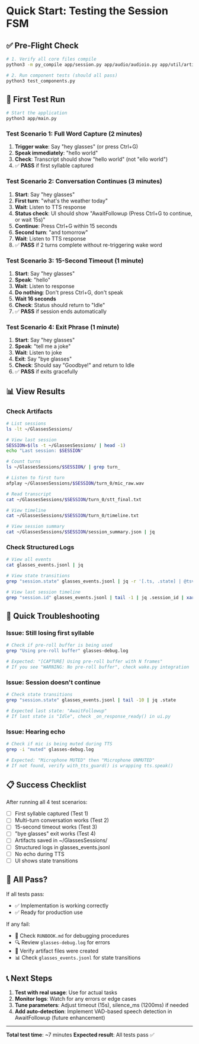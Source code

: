 # Quick Start: Testing the Session FSM

## ✅ Pre-Flight Check

```bash
# 1. Verify all core files compile
python3 -m py_compile app/session.py app/audio/audioio.py app/util/artifacts.py app/util/structured_log.py app/ui.py

# 2. Run component tests (should all pass)
python3 test_components.py
```

## 🚀 First Test Run

```bash
# Start the application
python3 app/main.py
```

### Test Scenario 1: Full Word Capture (2 minutes)

1. **Trigger wake**: Say "hey glasses" (or press Ctrl+G)
2. **Speak immediately**: "hello world"
3. **Check**: Transcript should show "hello world" (not "ello world")
4. ✅ **PASS** if first syllable captured

### Test Scenario 2: Conversation Continues (3 minutes)

1. **Start**: Say "hey glasses"
2. **First turn**: "what's the weather today"
3. **Wait**: Listen to TTS response
4. **Status check**: UI should show "AwaitFollowup (Press Ctrl+G to continue, or wait 15s)"
5. **Continue**: Press Ctrl+G within 15 seconds
6. **Second turn**: "and tomorrow"
7. **Wait**: Listen to TTS response
8. ✅ **PASS** if 2 turns complete without re-triggering wake word

### Test Scenario 3: 15-Second Timeout (1 minute)

1. **Start**: Say "hey glasses"
2. **Speak**: "hello"
3. **Wait**: Listen to response
4. **Do nothing**: Don't press Ctrl+G, don't speak
5. **Wait 16 seconds**
6. **Check**: Status should return to "Idle"
7. ✅ **PASS** if session ends automatically

### Test Scenario 4: Exit Phrase (1 minute)

1. **Start**: Say "hey glasses"
2. **Speak**: "tell me a joke"
3. **Wait**: Listen to joke
4. **Exit**: Say "bye glasses"
5. **Check**: Should say "Goodbye!" and return to Idle
6. ✅ **PASS** if exits gracefully

## 📊 View Results

### Check Artifacts

```bash
# List sessions
ls -lt ~/GlassesSessions/

# View last session
SESSION=$(ls -t ~/GlassesSessions/ | head -1)
echo "Last session: $SESSION"

# Count turns
ls ~/GlassesSessions/$SESSION/ | grep turn_

# Listen to first turn
afplay ~/GlassesSessions/$SESSION/turn_0/mic_raw.wav

# Read transcript
cat ~/GlassesSessions/$SESSION/turn_0/stt_final.txt

# View timeline
cat ~/GlassesSessions/$SESSION/turn_0/timeline.txt

# View session summary
cat ~/GlassesSessions/$SESSION/session_summary.json | jq
```

### Check Structured Logs

```bash
# View all events
cat glasses_events.jsonl | jq

# View state transitions
grep "session.state" glasses_events.jsonl | jq -r '[.ts, .state] | @tsv'

# View last session timeline
grep "session.id" glasses_events.jsonl | tail -1 | jq .session_id | xargs -I {} grep {} glasses_events.jsonl | jq -r '[.event, .state // empty] | @tsv'
```

## 🐛 Quick Troubleshooting

### Issue: Still losing first syllable

```bash
# Check if pre-roll buffer is being used
grep "Using pre-roll buffer" glasses-debug.log

# Expected: "[CAPTURE] Using pre-roll buffer with N frames"
# If you see "WARNING: No pre-roll buffer", check wake.py integration
```

### Issue: Session doesn't continue

```bash
# Check state transitions
grep "session.state" glasses_events.jsonl | tail -10 | jq .state

# Expected last state: "AwaitFollowup"
# If last state is "Idle", check _on_response_ready() in ui.py
```

### Issue: Hearing echo

```bash
# Check if mic is being muted during TTS
grep -i "muted" glasses-debug.log

# Expected: "Microphone MUTED" then "Microphone UNMUTED"
# If not found, verify with_tts_guard() is wrapping tts.speak()
```

## 📋 Success Checklist

After running all 4 test scenarios:

- [ ] First syllable captured (Test 1)
- [ ] Multi-turn conversation works (Test 2)
- [ ] 15-second timeout works (Test 3)
- [ ] "bye glasses" exit works (Test 4)
- [ ] Artifacts saved in ~/GlassesSessions/
- [ ] Structured logs in glasses_events.jsonl
- [ ] No echo during TTS
- [ ] UI shows state transitions

## 🎯 All Pass?

If all tests pass:
- ✅ Implementation is working correctly
- ✅ Ready for production use

If any fail:
- 📖 Check `RUNBOOK.md` for debugging procedures
- 🔍 Review `glasses-debug.log` for errors
- 📁 Verify artifact files were created
- 📊 Check `glasses_events.jsonl` for state transitions

## 📞 Next Steps

1. **Test with real usage**: Use for actual tasks
2. **Monitor logs**: Watch for any errors or edge cases
3. **Tune parameters**: Adjust timeout (15s), silence_ms (1200ms) if needed
4. **Add auto-detection**: Implement VAD-based speech detection in AwaitFollowup (future enhancement)

---

**Total test time**: ~7 minutes
**Expected result**: All tests pass ✅
